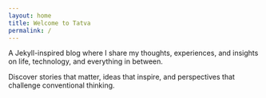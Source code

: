 ```yaml
---
layout: home
title: Welcome to Tatva
permalink: /
---
```


A Jekyll-inspired blog where I share my thoughts, experiences, and insights on life, technology, and everything in between.

Discover stories that matter, ideas that inspire, and perspectives that challenge conventional thinking. 